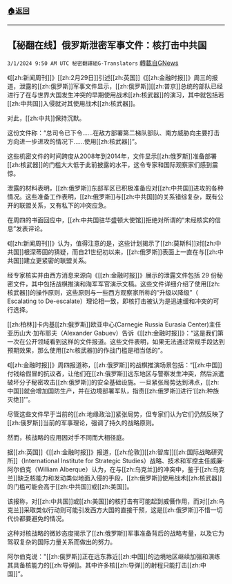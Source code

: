 ###  [:house:返回](README.md)
---


## 【秘翻在线】俄罗斯泄密军事文件：核打击中共国
`3/1/2024 9:50 AM UTC 秘密翻譯組G-Translators` [轉載自GNews](https://gnews.org/articles/2355946)

《[[zh:新闻周刊]]》[[zh:2月29日]]引述[[zh:英国]]《[[zh:金融时报]]》周三的报道，泄露的[[zh:俄罗斯]]军事文件显示，[[zh:俄罗斯]][[zh:普京]]总统的部队已经进行了在与世界大国发生冲突的早期使用战术[[zh:核武器]]的演习，其中就包括若[[zh:中共国]]入侵就对其使用战术[[zh:核武器]]。

对此，[[zh:中共]]保持沉默。

这份文件称：“总司令已下令......在敌方部署第二梯队部队、南方威胁向主要打击方向进一步进攻的情况下......使用[[zh:核武器]]”。

这些机密文件的时间跨度从2008年到2014年，文件显示[[zh:俄罗斯]]准备部署[[zh:核武器]]的门槛大大低于此前披露的水平，这令专家和国际观察家们感到震惊。

泄露的材料表明，[[zh:俄罗斯]]东部军区已积极准备应对[[zh:中共国]]进攻的各种情况。这些准备工作表明，[[zh:俄罗斯]]与[[zh:中共国]]的关系错综复杂，既有公开的联盟关系，又有私下的冲突应急。

在周四的书面回应中，[[zh:中共国驻华盛顿大使馆]]拒绝对所谓的“未经核实的信息”发表评论。

《[[zh:新闻周刊]]》认为，值得注意的是，这些计划揭示了[[zh:莫斯科]]对[[zh:中共国]]根深蒂固的猜疑，而自21世纪初以来，[[zh:俄罗斯]]表面上一直在与[[zh:中共国]]建立更紧密的联盟关系。

经专家核实并由西方消息来源向《[[zh:金融时报]]》展示的泄露文件包括 29 份秘密文件，其中包括战棋推演和海军军官演示文稿。这些文件详细介绍了使用[[zh:核武器]]的操作原则，这些原则与一些西方观察家所称的“升级以降级”（ Escalating to De-escalate）理论相一致，即核打击被认为是迅速缓和冲突的可行选择。

[[zh:柏林]]卡内基[[zh:俄罗斯]]欧亚中心(Carnegie Russia Eurasia Center)主任亚历山大·加布耶夫（Alexander Gabuev）告诉《[[zh:金融时报]]》：“这是我们第一次在公开领域看到这样的文件报道。这些文件表明，如果无法通过常规手段达到预期效果，那么使用[[zh:核武器]]的作战门槛是相当低的”。

《[[zh:金融时报]]》周四报道称，[[zh:俄罗斯]]的战棋推演场景包括：“[[zh:中国]]付钱给假冒的抗议者，让他们在[[zh:俄罗斯]]远东地区与警察发生冲突，然后派遣破坏分子秘密攻击[[zh:俄罗斯]]的安全基础设施。一旦紧张局势达到沸点，[[zh:中国]]就会增加国防生产，并在边境部署军队，指责[[zh:俄罗斯]]进行‘[[zh:种族灭绝]]’”。

尽管这些文件早于当前的[[zh:地缘政治]]紧张局势，但专家们认为它们仍然反映了[[zh:俄罗斯]]当前的军事理论，强调了持久的战略原则。

然而，核战略的应用因对手不同而大相径庭。

据[[zh:英国]]《[[zh:金融时报]]》报道，[[zh:伦敦]][[zh:智库]][[zh:国际战略研究所]]（International Institute for Strategic Studies）战略、技术和军控主任威廉·阿尔伯克（William Alberque）认为，在与[[zh:乌克兰]]的冲突中，鉴于[[zh:乌克兰]]缺乏核能力和发动类似地面入侵的手段，[[zh:俄罗斯]]使用战术[[zh:核武器]]的门槛可能会高于[[zh:中共国]]或[[zh:美国]]。

该报称，对[[zh:中共国]]或[[zh:美国]]的核打击有可能起到威慑作用，而对[[zh:乌克兰]]采取类似行动则可能引发西方大国的直接干预，这是[[zh:俄罗斯]]不惜一切代价都要避免的情况。

这种对核战略的微妙态度揭示了[[zh:俄罗斯]]军事准备背后的战略考量，以及它为驾驭复杂的国际力量关系而做出的努力。

阿尔伯克说："[[zh:俄罗斯]]正在远东靠近[[zh:中国]]的边境地区继续加强和演练其具备核能力的[[zh:导弹]]。其中许多核[[zh:导弹]]的射程只能打击[[zh:中国]]”。
